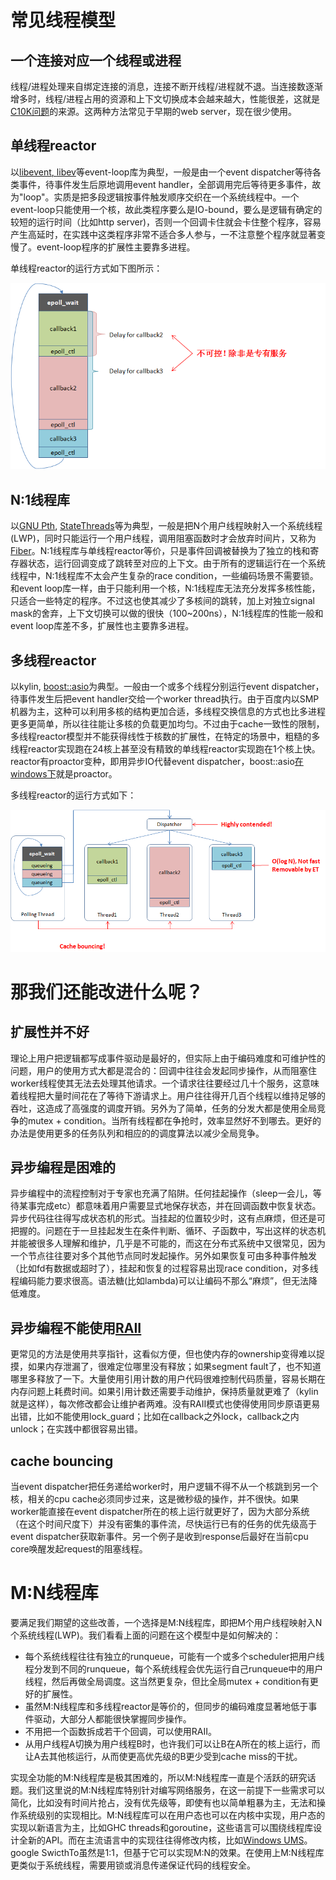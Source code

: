 # 常见线程模型

## 一个连接对应一个线程或进程

线程/进程处理来自绑定连接的消息，连接不断开线程/进程就不退。当连接数逐渐增多时，线程/进程占用的资源和上下文切换成本会越来越大，性能很差，这就是[C10K问题](http://en.wikipedia.org/wiki/C10k_problem)的来源。这两种方法常见于早期的web server，现在很少使用。

## 单线程reactor

以[libevent](http://libevent.org/)[, ](http://en.wikipedia.org/wiki/Reactor_pattern)[libev](http://software.schmorp.de/pkg/libev.html)等event-loop库为典型，一般是由一个event dispatcher等待各类事件，待事件发生后原地调用event handler，全部调用完后等待更多事件，故为"loop"。实质是把多段逻辑按事件触发顺序交织在一个系统线程中。一个event-loop只能使用一个核，故此类程序要么是IO-bound，要么是逻辑有确定的较短的运行时间（比如http server)，否则一个回调卡住就会卡住整个程序，容易产生高延时，在实践中这类程序非常不适合多人参与，一不注意整个程序就显著变慢了。event-loop程序的扩展性主要靠多进程。

单线程reactor的运行方式如下图所示：

![img](../images/threading_overview_1.png)

## N:1线程库

以[GNU Pth](http://www.gnu.org/software/pth/pth-manual.html), [StateThreads](http://state-threads.sourceforge.net/index.html)等为典型，一般是把N个用户线程映射入一个系统线程(LWP)，同时只能运行一个用户线程，调用阻塞函数时才会放弃时间片，又称为[Fiber](http://en.wikipedia.org/wiki/Fiber_(computer_science))。N:1线程库与单线程reactor等价，只是事件回调被替换为了独立的栈和寄存器状态，运行回调变成了跳转至对应的上下文。由于所有的逻辑运行在一个系统线程中，N:1线程库不太会产生复杂的race condition，一些编码场景不需要锁。和event loop库一样，由于只能利用一个核，N:1线程库无法充分发挥多核性能，只适合一些特定的程序。不过这也使其减少了多核间的跳转，加上对独立signal mask的舍弃，上下文切换可以做的很快（100~200ns），N:1线程库的性能一般和event loop库差不多，扩展性也主要靠多进程。

## 多线程reactor

以kylin, [boost::asio](http://www.boost.org/doc/libs/1_56_0/doc/html/boost_asio.html)为典型。一般由一个或多个线程分别运行event dispatcher，待事件发生后把event handler交给一个worker thread执行。由于百度内以SMP机器为主，这种可以利用多核的结构更加合适，多线程交换信息的方式也比多进程更多更简单，所以往往能让多核的负载更加均匀。不过由于cache一致性的限制，多线程reactor模型并不能获得线性于核数的扩展性，在特定的场景中，粗糙的多线程reactor实现跑在24核上甚至没有精致的单线程reactor实现跑在1个核上快。reactor有proactor变种，即用异步IO代替event dispatcher，boost::asio[在windows下](http://msdn.microsoft.com/en-us/library/aa365198(VS.85).aspx)就是proactor。

多线程reactor的运行方式如下：

![img](../images/threading_overview_2.png)

# 那我们还能改进什么呢？

## 扩展性并不好

理论上用户把逻辑都写成事件驱动是最好的，但实际上由于编码难度和可维护性的问题，用户的使用方式大都是混合的：回调中往往会发起同步操作，从而阻塞住worker线程使其无法去处理其他请求。一个请求往往要经过几十个服务，这意味着线程把大量时间花在了等待下游请求上。用户往往得开几百个线程以维持足够的吞吐，这造成了高强度的调度开销。另外为了简单，任务的分发大都是使用全局竞争的mutex + condition。当所有线程都在争抢时，效率显然好不到哪去。更好的办法是使用更多的任务队列和相应的的调度算法以减少全局竞争。

## 异步编程是困难的

异步编程中的流程控制对于专家也充满了陷阱。任何挂起操作（sleep一会儿，等待某事完成etc）都意味着用户需要显式地保存状态，并在回调函数中恢复状态。异步代码往往得写成状态机的形式。当挂起的位置较少时，这有点麻烦，但还是可把握的。问题在于一旦挂起发生在条件判断、循环、子函数中，写出这样的状态机并能被很多人理解和维护，几乎是不可能的，而这在分布式系统中又很常见，因为一个节点往往要对多个其他节点同时发起操作。另外如果恢复可由多种事件触发（比如fd有数据或超时了），挂起和恢复的过程容易出现race condition，对多线程编码能力要求很高。语法糖(比如lambda)可以让编码不那么“麻烦”，但无法降低难度。

## 异步编程不能使用[RAII](http://en.wikipedia.org/wiki/Resource_Acquisition_Is_Initialization) 

更常见的方法是使用共享指针，这看似方便，但也使内存的ownership变得难以捉摸，如果内存泄漏了，很难定位哪里没有释放；如果segment fault了，也不知道哪里多释放了一下。大量使用引用计数的用户代码很难控制代码质量，容易长期在内存问题上耗费时间。如果引用计数还需要手动维护，保持质量就更难了（kylin就是这样），每次修改都会让维护者两难。没有RAII模式也使得使用同步原语更易出错，比如不能使用lock_guard；比如在callback之外lock，callback之内unlock；在实践中都很容易出错。

## cache bouncing

当event dispatcher把任务递给worker时，用户逻辑不得不从一个核跳到另一个核，相关的cpu cache必须同步过来，这是微秒级的操作，并不很快。如果worker能直接在event dispatcher所在的核上运行就更好了，因为大部分系统（在这个时间尺度下）并没有密集的事件流，尽快运行已有的任务的优先级高于event dispatcher获取新事件。另一个例子是收到response后最好在当前cpu core唤醒发起request的阻塞线程。

# M:N线程库

要满足我们期望的这些改善，一个选择是M:N线程库，即把M个用户线程映射入N个系统线程(LWP)。我们看看上面的问题在这个模型中是如何解决的：

- 每个系统线程往往有独立的runqueue，可能有一个或多个scheduler把用户线程分发到不同的runqueue，每个系统线程会优先运行自己runqueue中的用户线程，然后再做全局调度。这当然更复杂，但比全局mutex + condition有更好的扩展性。
- 虽然M:N线程库和多线程reactor是等价的，但同步的编码难度显著地低于事件驱动，大部分人都能很快掌握同步操作。
- 不用把一个函数拆成若干个回调，可以使用RAII。
- 从用户线程A切换为用户线程B时，也许我们可以让B在A所在的核上运行，而让A去其他核运行，从而使更高优先级的B更少受到cache miss的干扰。

实现全功能的M:N线程库是极其困难的，所以M:N线程库一直是个活跃的研究话题。我们这里说的M:N线程库特别针对编写网络服务，在这一前提下一些需求可以简化，比如没有时间片抢占，没有优先级等，即使有也以简单粗暴为主，无法和操作系统级别的实现相比。M:N线程库可以在用户态也可以在内核中实现，用户态的实现以新语言为主，比如GHC threads和goroutine，这些语言可以围绕线程库设计全新的API。而在主流语言中的实现往往得修改内核，比如[Windows UMS](https://msdn.microsoft.com/en-us/library/windows/desktop/dd627187(v=vs.85).aspx)。google SwicthTo虽然是1:1，但基于它可以实现M:N的效果。在使用上M:N线程库更类似于系统线程，需要用锁或消息传递保证代码的线程安全。
